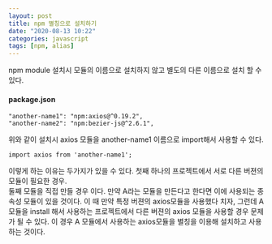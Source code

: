 ```yaml
---
layout: post
title: npm 별칭으로 설치하기
date: "2020-08-13 10:22"
categories: javascript
tags: [npm, alias]
---
```


npm module 설치시 모듈의 이름으로 설치하지 않고 별도의 다른 이름으로 설치 할 수 있다. 

#### package.json
```
"another-name1": "npm:axios@^0.19.2",
"another-name2": "npm:bezier-js@^2.6.1",
```

위와 같이 설치시 axios 모듈을 another-name1 이름으로 import해서 사용할 수 있다.

```
import axios from 'another-name1';
```

이렇게 하는 이유는 두가지가 있을 수 있다.
첫째 하나의 프로젝트에서 서로 다른 버젼의 모듈이 필요한 경우. <br/>
둘째 모듈을 직접 만들 경우 이다. 만약 A라는 모듈을 만든다고 한다면 이에 사용되는 종속성 모듈이 있을 것이다. 이 때 만약 특정 버젼의 axios모듈을 사용했다 치자, 그런데 A모듈을 install 해서 사용하는 프로젝트에서 다른 버젼의 axios 모듈을 사용할 경우 문제가 될 수 있다. 이 경우 A 모듈에서 사용하는 axios모듈을 별칭을 이용해 설치하고 사용하는 것이다.
